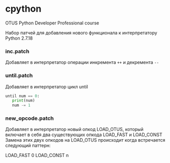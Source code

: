 # cpython
OTUS Python Developer Professional course

Набор патчей для добавления нового функционала к интерпретатору Python 2.7.18

### inc.patch

Добавляет в интерпретатор операции инкремента `++` и декремента `--`

### until.patch 

Добавляет в интерпретатор цикл until

```python
until num == 0:
   print(num)
   num -= 1
```
### new_opcode.patch 

Добавляет в интерпретатор новый опкод LOAD_OTUS, который включает в себя два существующих опкода LOAD_FAST и LOAD_CONST
Замена этих двух опкодов на LOAD_OTUS происходит когда встречается следующий паттерн:

LOAD_FAST                0
LOAD_CONST               n
